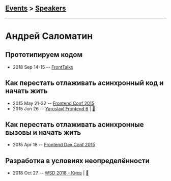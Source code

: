 ## [Events](../README.md) > [Speakers](../speakers.md)
---

# Андрей Саломатин

## Прототипируем кодом
- 2018 Sep 14-15 -- [FrontTalks](https://events.yandex.ru/lib/talks/6246/)    
## Как перестать отлаживать асинхронный код и начать жить
- 2015 May 21-22 -- [Frontend Conf 2015](https://www.youtube.com/watch?v=zwJF9qV4HrA)    
- 2015 Jun 26 -- [Yaroslavl Frontend 6](https://youtu.be/zibh84Eqitg)  | [:notebook:](https://www.slideshare.net/moscowjs/ss-47134995)  
## Как перестать отлаживать асинхронные вызовы и начать жить
- 2015 Apr 18 -- [Frontend Dev Conf 2015](https://www.youtube.com/watch?v=OGSppLmGchY)    
## Разработка в условиях неопределённости
- 2018 Oct 27 -- [WSD 2018 - Киев](https://www.youtube.com/watch?v=UEDBNwZqs4Y)  | [:notebook:](https://wsd.events/2018/10/27/pres/uncertainty.pdf)  
